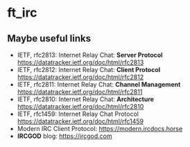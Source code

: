 # ft_irc

## Maybe useful links
- IETF, rfc2813: Internet Relay Chat: **Server Protocol** https://datatracker.ietf.org/doc/html/rfc2813
- IETF, rfc2812: Internet Relay Chat: **Client Protocol** https://datatracker.ietf.org/doc/html/rfc2812
- IETF, rfc2811: Internet Relay Chat: **Channel Management** https://datatracker.ietf.org/doc/html/rfc2811
- IETF, rfc2810: Internet Relay Chat: **Architecture** https://datatracker.ietf.org/doc/html/rfc2810
- IETF, rfc1459: Internet Relay Chat Protocol https://datatracker.ietf.org/doc/html/rfc1459
- Modern IRC Client Protocol: https://modern.ircdocs.horse
- **IRCGOD** blog: https://ircgod.com
